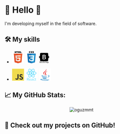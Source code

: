 # 🚀 Hello 👋

 I'm developing myself in the field of software.



 
## 🛠️ My skills

- <a href="#"><img src="https://raw.githubusercontent.com/devicons/devicon/master/icons/html5/html5-original-wordmark.svg" alt="HTML5" width="40" height="40" /></a>
  <a href="#"><img src="https://raw.githubusercontent.com/devicons/devicon/master/icons/css3/css3-original-wordmark.svg" alt="CSS3" width="40" height="40" /></a>
  <a href="#"><img src="https://raw.githubusercontent.com/devicons/devicon/master/icons/bootstrap/bootstrap-plain-wordmark.svg" alt="Bootstrap" width="35" height="35" /></a>
  
- <a href="#"><img src="https://raw.githubusercontent.com/devicons/devicon/master/icons/javascript/javascript-original.svg" alt="JavaScript" width="40" height="40" /></a>
  <a href="#"><img src="https://raw.githubusercontent.com/devicons/devicon/master/icons/react/react-original-wordmark.svg" alt="React" width="40" height="40" /></a>
  <a href="#"><img src="https://raw.githubusercontent.com/devicons/devicon/master/icons/java/java-original.svg" alt="Java" width="40" height="40" /></a>


## 📈 My GitHub Stats:

<p align="center">
  <img align="center" src="https://github-readme-stats.vercel.app/api?username=oguzmmt&show_icons=true&locale=en" alt="oguzmmt" />
</p>

## 🚀 Check out my projects on GitHub!
